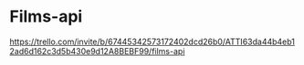 # Films-api
https://trello.com/invite/b/67445342573172402dcd26b0/ATTI63da44b4eb12ad6d162c3d5b430e9d12A8BEBF99/films-api
